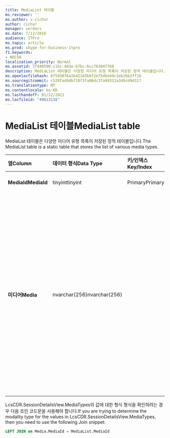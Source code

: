 ```yaml
---
title: MediaList 테이블
ms.reviewer: ''
ms.author: v-cichur
author: cichur
manager: serdars
ms.date: 7/12/2016
audience: ITPro
ms.topic: article
ms.prod: skype-for-business-itpro
f1.keywords:
- NOCSH
localization_priority: Normal
ms.assetid: 1f440590-c1bc-483e-b7bc-6cc763847768
description: MediaList 테이블은 다양한 미디어 유형 목록이 저장된 정적 테이블입니다.
ms.openlocfilehash: 6f593876a1b42163b6f2e75dbe44c1eb26b2ff16
ms.sourcegitcommit: c528fad9db719f3fa96dc3fa99332a349cd9d317
ms.translationtype: MT
ms.contentlocale: ko-KR
ms.lasthandoff: 01/12/2021
ms.locfileid: "49813138"
---
```

# <a name="medialist-table"></a><span data-ttu-id="8e6a6-103">MediaList 테이블</span><span class="sxs-lookup"><span data-stu-id="8e6a6-103">MediaList table</span></span>
 
<span data-ttu-id="8e6a6-104">MediaList 테이블은 다양한 미디어 유형 목록이 저장된 정적 테이블입니다.</span><span class="sxs-lookup"><span data-stu-id="8e6a6-104">The MediaList table is a static table that stores the list of various media types.</span></span>
  
|<span data-ttu-id="8e6a6-105">**열**</span><span class="sxs-lookup"><span data-stu-id="8e6a6-105">**Column**</span></span>|<span data-ttu-id="8e6a6-106">**데이터 형식**</span><span class="sxs-lookup"><span data-stu-id="8e6a6-106">**Data Type**</span></span>|<span data-ttu-id="8e6a6-107">**키/인덱스**</span><span class="sxs-lookup"><span data-stu-id="8e6a6-107">**Key/Index**</span></span>|<span data-ttu-id="8e6a6-108">**세부 정보**</span><span class="sxs-lookup"><span data-stu-id="8e6a6-108">**Details**</span></span>|
|:-----|:-----|:-----|:-----|
|<span data-ttu-id="8e6a6-109">**MediaId**</span><span class="sxs-lookup"><span data-stu-id="8e6a6-109">**MediaId**</span></span> <br/> |<span data-ttu-id="8e6a6-110">tinyint</span><span class="sxs-lookup"><span data-stu-id="8e6a6-110">tinyint</span></span>  <br/> |<span data-ttu-id="8e6a6-111">Primary</span><span class="sxs-lookup"><span data-stu-id="8e6a6-111">Primary</span></span>  <br/> |<span data-ttu-id="8e6a6-112">값: 1-7</span><span class="sxs-lookup"><span data-stu-id="8e6a6-112">Values: 1-7</span></span>  <br/> |
|<span data-ttu-id="8e6a6-113">**미디어**</span><span class="sxs-lookup"><span data-stu-id="8e6a6-113">**Media**</span></span> <br/> |<span data-ttu-id="8e6a6-114">nvarchar(256)</span><span class="sxs-lookup"><span data-stu-id="8e6a6-114">nvarchar(256)</span></span>  <br/> || <span data-ttu-id="8e6a6-115">MediaID 및 미디어 값의 정적 매핑:</span><span class="sxs-lookup"><span data-stu-id="8e6a6-115">Static mapping of MediaID and Media values:</span></span> <br/>  <span data-ttu-id="8e6a6-116">1 -- IM</span><span class="sxs-lookup"><span data-stu-id="8e6a6-116">1 -- IM</span></span> <br/>  <span data-ttu-id="8e6a6-117">2 - 파일 전송</span><span class="sxs-lookup"><span data-stu-id="8e6a6-117">2 - File Transfer</span></span> <br/>  <span data-ttu-id="8e6a6-118">3 - 원격 지원</span><span class="sxs-lookup"><span data-stu-id="8e6a6-118">3 - Remote Assistance</span></span> <br/>  <span data-ttu-id="8e6a6-119">4 - 응용 프로그램 공유</span><span class="sxs-lookup"><span data-stu-id="8e6a6-119">4 - Application Sharing</span></span> <br/>  <span data-ttu-id="8e6a6-120">5 -- 오디오</span><span class="sxs-lookup"><span data-stu-id="8e6a6-120">5 -- Audio</span></span> <br/>  <span data-ttu-id="8e6a6-121">6 -- 비디오</span><span class="sxs-lookup"><span data-stu-id="8e6a6-121">6 -- Video</span></span> <br/>  <span data-ttu-id="8e6a6-122">7 - 앱 초대</span><span class="sxs-lookup"><span data-stu-id="8e6a6-122">7 - App Invite</span></span> <br/> |
   
<span data-ttu-id="8e6a6-123">LcsCDR.SessionDetailsView.MediaTypes의 값에 대한 형식 형식을 확인하려는 경우 다음 조인 코드문을 사용해야 합니다.</span><span class="sxs-lookup"><span data-stu-id="8e6a6-123">If you are trying to determine the modality type for the values in LcsCDR.SessionDetailsView.MediaTypes, then you need to use the following Join snippet:</span></span> 
  
```SQL
LEFT JOIN on Media.MediaId = MediaList.MediaId
```
